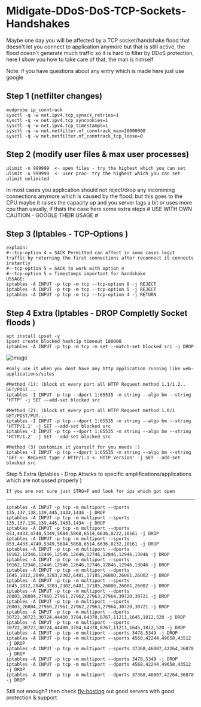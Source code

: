 # Midigate-DDoS-DoS-TCP-Sockets-Handshakes
Maybe one day you will be affected by a TCP socket/handshake flood that doesn't let you connect to application anymore but that is still active, the flood doesn't generate much traffic so it is hard to filter by DDoS protection, here I show you how to take care of that, the man is himself

Note: if you have questions about any entry which is made here just use google

Step 1 (netfilter changes)
----
    modprobe ip_conntrack
    sysctl -q -w net.ipv4.tcp_synack_retries=1
    sysctl -q -w net.ipv4.tcp_syncookies=1
    sysctl -q -w net.ipv4.tcp_timestamps=1
    sysctl -q -w net.netfilter.nf_conntrack_max=10000000
    sysctl -q -w net.netfilter.nf_conntrack_tcp_loose=0

Step 2 (modify user files & max user processes)
----
    ulimit -n 999999  <- open files - try the highest which you can set
    ulimit -u 999999  <- user proc- try the highest which you can set
    ulimit unlimited

In most cases you application should not reject/drop any incomming connections anymore which is caused by the flood. but this goes to the CPU maybe it raises the capacity up and you server lags a bit or uses more cpu than usually, if thats the case here some extra steps # USE WITH OWN CAUTION - GOOGLE THEIR USAGE #

Step 3 (Iptables - TCP-Options )
----   
    explain:
    #--tcp-option 4 = SACK Permitted can affect in some cases legit traffic by returning the first connections after reconnect it connects instantly
    #--tcp-option 5 = SACK to work with option 4
    #--tcp-option 5 = Timestamps important for handshake
    USSAGE:
    iptables -A INPUT -p tcp -m tcp --tcp-option 8 -j REJECT
    iptables -A INPUT -p tcp -m tcp --tcp-option 5 -j REJECT
    iptables -A INPUT -p tcp -m tcp --tcp-option 4 -j RETURN

Step 4 Extra (Iptables - DROP Completly Socket floods )
----  
    apt install ipset -y
    ipset create blocked hash:ip timeout 180000
    iptables -A INPUT -p tcp -m tcp -m set --match-set blocked src -j DROP

![image](https://user-images.githubusercontent.com/106752367/172026335-0c8be783-50b9-485c-a74c-81605c66f0c0.png)

    #only use it when you dont have any http application running like web-applications/sites

    #Method (1): (block at every port all HTTP Request method 1.1/1.2.. GET/POST...
    iptables -I INPUT -p tcp --dport 1:65535 -m string --algo bm --string 'HTTP' -j SET --add-set blocked src

    #Method (2): (block at every port all HTTP Request method 1.0/1 GET/POST/PUT...
    iptables -I INPUT -p tcp --dport 1:65535 -m string --algo bm --string 'HTTP/1.1' -j SET --add-set blocked src
    iptables -I INPUT -p tcp --dport 1:65535 -m string --algo bm --string 'HTTP/1.2' -j SET --add-set blocked src

    #Method (3) customize it yourself for you needs :)
    iptables -I INPUT -p tcp --dport 1:65535 -m string --algo bm --string 'GET <- Request type / HTTP/1.1 <- HTTP Version' -j SET --add-set blocked src

Step 5 Extra (Iptables - Drop Attacks to specific amplifications/applications which are not ussed properly )
   
    If you are not sure just STRG+F and look for ips which got open
---- 

    iptables -A INPUT -p tcp -m multiport --dports 135,137,138,139,445,1433,1434 -j DROP
    iptables -A INPUT -p tcp -m multiport --sports 135,137,138,139,445,1433,1434 -j DROP
    iptables -A INPUT -p tcp -m multiport --dports 853,4433,4740,5349,5684,5868,6514,6636,8232,10161 -j DROP
    iptables -A INPUT -p tcp -m multiport --sports 853,4433,4740,5349,5684,5868,6514,6636,8232,10161 -j DROP
    iptables -A INPUT -p tcp -m multiport --dports 10162,12346,12446,12546,12646,12746,12846,12946,13046 -j DROP
    iptables -A INPUT -p tcp -m multiport --sports 10162,12346,12446,12546,12646,12746,12846,12946,13046 -j DROP
    iptables -A INPUT -p tcp -m multiport --dports 1645,1812,2049,3283,2302,6481,17185,26000,26001,26002 -j DROP
    iptables -A INPUT -p tcp -m multiport --sports 1645,1812,2049,3283,2302,6481,17185,26000,26001,26002 -j DROP
    iptables -A INPUT -p tcp -m multiport --dports 26003,26004,27960,27961,27962,27963,27964,30720,30721 -j DROP
    iptables -A INPUT -p tcp -m multiport --sports 26003,26004,27960,27961,27962,27963,27964,30720,30721 -j DROP
    iptables -A INPUT -p tcp -m multiport --dports 30722,30723,30724,44400,3784,64378,8767,11211,1645,1812,520 -j DROP
    iptables -A INPUT -p tcp -m multiport --sports 30722,30723,30724,44400,3784,64378,8767,11211,1645,1812,520 -j DROP
    iptables -A INPUT -p tcp -m multiport --sports 3478,5349 -j DROP
    iptables -A INPUT -p tcp -m multiport --sports 4568,42244,49658,43512 -j DROP
    iptables -A INPUT -p tcp -m multiport --sports 37368,46007,42264,36878 -j DROP
    iptables -A INPUT -p tcp -m multiport --dports 3478,5349 -j DROP
    iptables -A INPUT -p tcp -m multiport --dports 4568,42244,49658,43512 -j DROP
    iptables -A INPUT -p tcp -m multiport --dports 37368,46007,42264,36878 -j DROP

Still not enough?
 then check [fly-hosting](https://fly-hosting.net/) out good servers with good protection & support
